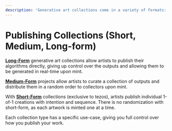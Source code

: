 ```yaml
---
description: 'Generative art collections come in a variety of formats:'
---
```


# Publishing Collections (Short, Medium, Long-form)

[**Long-Form**](publishing-long-form-collections-in-emprops-studio.md) generative art collections allow artists to publish their algorithms directly, giving up control over the outputs and allowing them to be generated in real-time upon mint.

[**Medium-Form**](publishing-a-medium-form-collection-on-emprops-studio.md) projects allow artists to curate a collection of outputs and distribute them in a random order to collectors upon mint.&#x20;

With [**Short-Form**](publishing-your-short-form-collection.md) collections (exclusive to tezos), artists publish individual 1-of-1 creations with intention and sequence. There is no randomization with short-form, as each artwork is minted one at a time.

Each collection type has a specific use-case, giving you full control over how you publish your work.

